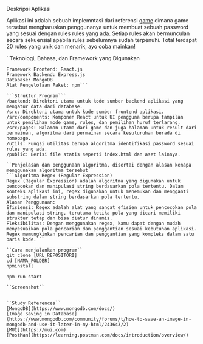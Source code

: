 Deskripsi Aplikasi

Aplikasi ini adalah sebuah implemntasi dari referensi [game](https://neal.fun/password-game/) dimana game tersebut mengharuskan penggunanya untuk membuat sebuah password yang sesuai dengan rules rules yang ada. Setiap rules akan bermunculan secara sekuensial apabila rules sebelumnya sudah terpenuhi. Total terdapat 20 rules yang unik dan menarik, ayo coba mainkan!

``Teknologi, Bahasa, dan Framework yang Digunakan

```Bahasa Pemrograman: JavaScript, HTML,CSS
Framework Frontend: React.js
Framework Backend: Express.js
Database: MongoDB
Alat Pengelolaan Paket: npm```

```Struktur Program```
/backend: Direktori utama untuk kode sumber backend aplikasi yang mengatur data dari database.
/src: Direktori utama untuk kode sumber frontend aplikasi.
/src/components: Komponen React untuk UI pengguna berupa tampilan untuk pemilihan mode game, rules, dan pemilihan huruf terlarang.
/src/pages: Halaman utama dari game dan juga halaman untuk result dari permainan, algoritma dari permainan secara kesuluruhan berada di homepage.
/utils: Fungsi utilitas berupa algoritma identifikasi password sesuai rules yang ada.
/public: Berisi file statis seperti index.html dan aset lainnya.

``Penjelasan dan penggunaan algoritma, disertai dengan alasan kenapa menggunakan algoritma tersebut``
```Algoritma Regex (Regular Expression)
Regex (Regular Expression) adalah algoritma yang digunakan untuk pencocokan dan manipulasi string berdasarkan pola tertentu. Dalam konteks aplikasi ini, regex digunakan untuk menemukan dan mengganti substring dalam string berdasarkan pola tertentu.
Alasan Penggunaan:
Efisiensi: Regex adalah alat yang sangat efisien untuk pencocokan pola dan manipulasi string, terutama ketika pola yang dicari memiliki struktur tetap dan bisa diatur dinamis.
Fleksibilitas: Dengan menggunakan regex, kamu dapat dengan mudah menyesuaikan pola pencarian dan penggantian sesuai kebutuhan aplikasi. Regex memungkinkan pencarian dan penggantian yang kompleks dalam satu baris kode.```

``Cara menjalankan program``
git clone [URL_REPOSITORI]
cd [NAMA_FOLDER]
npminstall

npm run start

``Screenshot``


``Study References``
[MongoDB](https://www.mongodb.com/docs/)
[Image Saving in Database](https://www.mongodb.com/community/forums/t/how-to-save-an-image-in-mongodb-and-use-it-later-in-my-html/243643/2)
[MUI](https://mui.com)
[PostMan](https://learning.postman.com/docs/introduction/overview/)